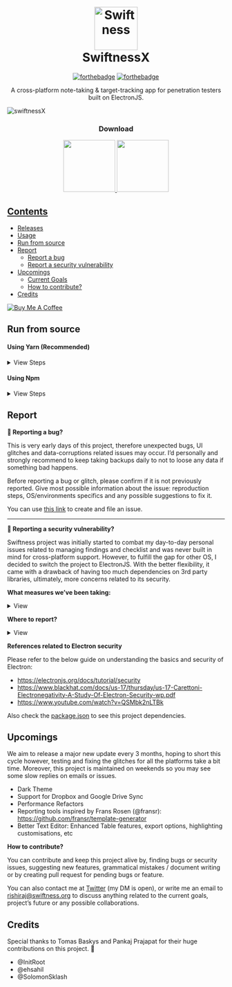 <h1 align="center">
  <br>
  <img src="https://s15.postimg.cc/omhc6tcrv/256px_2x.png" alt="Swiftness" width="100"></a>
  <br>
  SwiftnessX
  <br>
</h1>


<div align="center">

[![forthebadge](https://forthebadge.com/images/badges/made-with-javascript.svg)](https://forthebadge.com) [![forthebadge](https://forthebadge.com/images/badges/winter-is-coming.svg)](https://forthebadge.com)

</div>

<p align="center">A cross-platform note-taking & target-tracking app for penetration testers built on ElectronJS.</p>

![swiftnessX](https://github.com/ehrishirajsharma/pe-master-data/raw/master/screely-1554748350208-min.png)

<h3 align="center">Download</h3>
<p align="center"><a href="https://github.com/ehrishirajsharma/SwiftnessX/releases/download/v0.2.0/swiftness-0.2.0-x86_64.AppImage" target="_blank">
 <img src="https://github.com/ehrishirajsharma/swiftness-static/blob/master/Assets/ubuntu-download.png" width="120px"/><a href="https://github.com/ehrishirajsharma/SwiftnessX/releases/download/v0.2.0/swiftness-setup-02.0.exe" target="_blank">
 <img src="https://github.com/ehrishirajsharma/swiftness-static/raw/master/Assets/windows-download.png" width="120px"/></p>



## Contents

- <a href="https://github.com/ehrishirajsharma/swiftnessx/releases">Releases</a>
- <a href="https://https://www.youtube.com/watch?v=s227q_rTVkw">Usage</a>
- <a href="#Run-from-source">Run from source</a>
- <a href="#report">Report</a>
    - <a href="#bug-reporting">Report a bug</a>
    - <a href="#security-vulnerability">Report a security vulnerability</a>
- [Upcomings](#upcomings)
  - <a href="#upcomings">Current Goals</a>
  - <a href="#upcomings">How to contribute?</a>
- <a href="#credits">Credits</a>

<a href="https://www.buymeacoffee.com/ehrishiraj" target="_blank"><img src="https://www.buymeacoffee.com/assets/img/custom_images/black_img.png" alt="Buy Me A Coffee" style="height: auto !important;width: auto !important;" ></a>

## Run from source

#### Using Yarn (Recommended)
<details>
<summary>View Steps</summary>
<br>
To install yarn, please refer to <a href="https://yarnpkg.com/lang/en/docs/install/">this link.</a>
<br>
<br>

```php
> git clone https://github.com/ehrishirajsharma/swiftnessx.git //clone the repository
> sudo yarn //install dependencies within the repo folder
> sudo yarn dev //run the package
```

To update just use `git pull` or if dependencies are updated than first install them by `yarn`
</details>



#### Using Npm
<details>
<summary>View Steps</summary>
<br>
To install npm, please refer to <a href="https://nodejs.org/en">this link.</a>
<br>
<br>

```php
> sudo npm install electron -g --unsafe-perm=true --allow-root //install electron globally in system
> git clone https://github.com/ehrishirajsharma/swiftnessx.git //clone the repository
> sudo npm install --unsafe-perm=true --allow-root //install dependencies
> sudo npm run dev //run the package
```

To update just use `git pull` or if dependencies are updated than first install them by `npm install`
</details>


## Report

<strong id="bug-reporting"> :bug: Reporting a bug?</strong>

This is very early days of this project, therefore unexpected bugs, UI glitches and data-corruptions related issues may occur. I’d personally and strongly recommend to keep taking backups daily to not to loose any data if something bad happens.

Before reporting a bug or glitch, please confirm if it is not previously reported. Give most possible information about the issue: reproduction steps, OS/environments specifics and any possible suggestions to fix it.

You can use [this link](https://github.com/ehrishirajsharma/SwiftnessX/issues/new) to create and file an issue.

----------------------------------

<strong id="security-vulnerability"> :rotating_light: Reporting a security vulnerability?</strong>

Swiftness project was initially started to combat my day-to-day personal issues related to managing findings and checklist and was never built in mind for cross-platform support. However, to fulfill the gap for other OS, I decided to switch the project to ElectronJS. With the better flexibility, it came with a drawback of having too much dependencies on 3rd party libraries, ultimately, more concerns related to its security. 

<strong>What measures we’ve been taking:</strong>
<details>
  <summary>View</summary>
 
 <br>

- Kept the 3rd party dependencies lower, and built most of the modules from scratch.
- Tested injection related vulnerabilities.
- Regular check-up on 0-day vulnerabilities of the dependencies. 

</details>

<strong>Where to report?</strong>
<details>
  <summary>View</summary>
  <br>
You can send an email to security@swiftness.org, please provide as much as possible information on reproducing and fixing the vulnerabilities. We’re already aware of a few security vulnerabilities and working on to fix it.
</details>

<strong>References related to Electron security</strong>

Please refer to the below guide on understanding the basics and security of Electron: 

  - https://electronjs.org/docs/tutorial/security
  - https://www.blackhat.com/docs/us-17/thursday/us-17-Carettoni-Electronegativity-A-Study-Of-Electron-Security-wp.pdf
  - https://www.youtube.com/watch?v=QSMbk2nLTBk

Also check the [package.json](https://github.com/ehrishirajsharma/SwiftnessX/raw/package.json) to see this project dependencies.


## Upcomings

We aim to release a major new update every 3 months, hoping to short this cycle however, testing and fixing the glitches for all the platforms take a bit time. Moreover, this project is maintained on weekends so you may see some slow replies on emails or issues.

- Dark Theme
- Support for Dropbox and Google Drive Sync
- Performance Refactors
- Reporting tools inspired by Frans Rosen (@fransr): https://github.com/fransr/template-generator 
- Better Text Editor: Enhanced Table features, export options, highlighting customisations, etc

<strong id="contribute">How to contribute?</strong>

You can contribute and keep this project alive by, finding bugs or security issues, suggesting new features, grammatical mistakes / document writing or by creating pull request for pending bugs or feature.

You can also contact me at [Twitter](https://twitter.com/ehrishiraj) (my DM is open), or write me an email to rishiraj@swiftness.org to discuss anything related to the current goals, project’s future or any possible collaborations.


## Credits

Special thanks to Tomas Baskys and Pankaj Prajapat for their huge contributions on this project. :clap:

- @InitRoot
- @ehsahil
- @SolomonSklash
